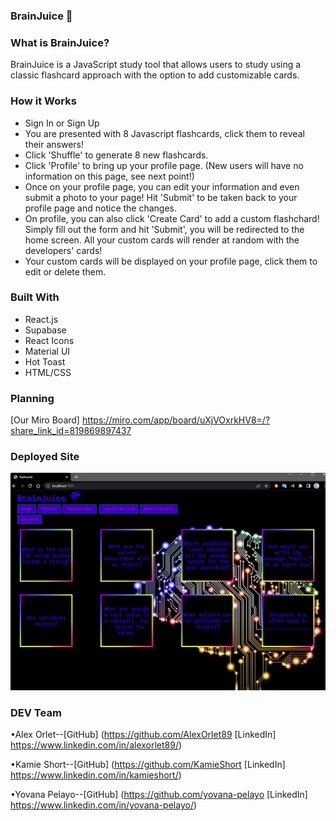 ### BrainJuice 🧠 ###

### What is BrainJuice? ###

BrainJuice is a JavaScript study tool that allows users to study using a classic flashcard approach with the option to add customizable cards.


### How it Works ###

* Sign In or Sign Up
* You are presented with 8 Javascript flashcards, click them to reveal their answers!
* Click 'Shuffle' to generate 8 new flashcards.
* Click 'Profile' to bring up your profile page. (New users will have no information on this page, see next point!)
* Once on your profile page, you can edit your information and even submit a photo to your page! Hit 'Submit' to be taken back to your profile page and notice the changes.
* On profile, you can also click 'Create Card' to add a custom flashchard! Simply fill out the form and hit 'Submit', you will be redirected to the home screen. All your custom cards will render at random with the developers' cards!
* Your custom cards will be displayed on your profile page, click them to edit or delete them.


### Built With ###


* React.js
* Supabase
* React Icons
* Material UI
* Hot Toast
* HTML/CSS


### Planning ###
[Our Miro Board]
 https://miro.com/app/board/uXjVOxrkHV8=/?share_link_id=819869897437

### Deployed Site ###

![Alt text](src/assets/BrainJuice.png?raw=true "Title")




### DEV Team ###

•Alex Orlet--[GitHub] (https://github.com/AlexOrlet89
[LinkedIn] https://www.linkedin.com/in/alexorlet89/)

•Kamie Short--[GitHub] (https://github.com/KamieShort
[LinkedIn] https://www.linkedin.com/in/kamieshort/)

•Yovana Pelayo--[GitHub] (https://github.com/yovana-pelayo
[LinkedIn] https://www.linkedin.com/in/yovana-pelayo/)





